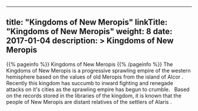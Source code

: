 
---
title: "Kingdoms of New Meropis"
linkTitle: "Kingdoms of New Meropis"
weight: 8
date: 2017-01-04
description: >
 Kingdoms of New Meropis
---

{{% pageinfo %}}
Kingdoms of New Meropis
{{% /pageinfo %}}
The Kingdoms of New Meropis is a progressive sprawling empire of the western hemisphere based on the values of old Meropis from the island of Alcor . <span class="line-spacer d-block"> </span> Recently this kingdom has succumb to inward fighting and renegade attacks on it's cities as the sprawling empire has begun to crumble. <span class="line-spacer d-block"> </span> Based on the records stored in the libraries of the kingdom, it is known that the people of New Meropis are distant relatives of the settlers of Alaris .
